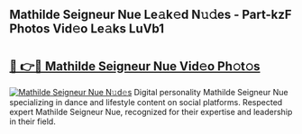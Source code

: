 ## Mathilde Seigneur Nue Le𝚊k𝚎d N𝚞𝚍es - Part-kzF Photos Vid𝚎o Le𝚊ks LuVb1

# <h2><a href="http://fb78hlw.evod.top/?m=Mathilde+Seigneur+Nue">🔗 👉🔴 Mathilde Seigneur Nue Vid𝚎o Ph𝚘t𝚘s</a></h2>

[![Mathilde Seigneur Nue N𝚞d𝚎s](https://i.imgur.com/8V9OHl7.gif)](http://fb78hlw.evod.top/?m=Mathilde+Seigneur+Nue)
Digital personality Mathilde Seigneur Nue specializing in dance and lifestyle content on social platforms. Respected expert Mathilde Seigneur Nue, recognized for their expertise and leadership in their field. 
